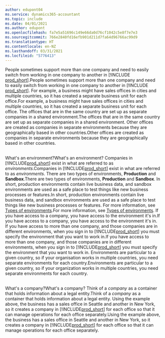 ```yaml
---
author: edupont04
ms.service: dynamics365-accountant
ms.topic: include
ms.date: 04/01/2021
ms.author: edupont
ms.openlocfilehash: fa7e5a51696c149e66da0d76cf1042c5e8f7e7e3
ms.sourcegitcommit: 766e2840fd16efb901d211d7fa64d96766ac99d9
ms.translationtype: HT
ms.contentlocale: en-NZ
ms.lasthandoff: 03/31/2021
ms.locfileid: "5776413"
---
```

<span data-ttu-id="f3b4a-101">People sometimes support more than one company and need to easily switch from working in one company to another in [!INCLUDE [prod_short](prod_short.md)].</span><span class="sxs-lookup"><span data-stu-id="f3b4a-101">People sometimes support more than one company and need to easily switch from working in one company to another in [!INCLUDE [prod_short](prod_short.md)].</span></span> <span data-ttu-id="f3b4a-102">For example, a business might have sales offices in cities and multiple countries, so it has created a separate business unit for each office.</span><span class="sxs-lookup"><span data-stu-id="f3b4a-102">For example, a business might have sales offices in cities and multiple countries, so it has created a separate business unit for each office.</span></span> <span data-ttu-id="f3b4a-103">The offices that are in the same country are set up as separate companies in a shared environment.</span><span class="sxs-lookup"><span data-stu-id="f3b4a-103">The offices that are in the same country are set up as separate companies in a shared environment.</span></span> <span data-ttu-id="f3b4a-104">Other offices are created as companies in separate environments because they are geographically based in other countries.</span><span class="sxs-lookup"><span data-stu-id="f3b4a-104">Other offices are created as companies in separate environments because they are geographically based in other countries.</span></span><br><br>  

<span data-ttu-id="f3b4a-105">What's an environment?</span><span class="sxs-lookup"><span data-stu-id="f3b4a-105">What's an environment?</span></span> <span data-ttu-id="f3b4a-106">Companies in [!INCLUDE[prod_short](prod_short.md)] exist in what are referred to as *environments*.</span><span class="sxs-lookup"><span data-stu-id="f3b4a-106">Companies in [!INCLUDE[prod_short](prod_short.md)] exist in what are referred to as *environments*.</span></span> <span data-ttu-id="f3b4a-107">There are two types of environments, **Production** and **Sandbox**.</span><span class="sxs-lookup"><span data-stu-id="f3b4a-107">There are two types of environments, **Production** and **Sandbox**.</span></span> <span data-ttu-id="f3b4a-108">In short, production environments contain live business data, and sandbox environments are used as a safe place to test things like new business processes or features.</span><span class="sxs-lookup"><span data-stu-id="f3b4a-108">In short, production environments contain live business data, and sandbox environments are used as a safe place to test things like new business processes or features.</span></span> <span data-ttu-id="f3b4a-109">For more information, see [Types of environments](/dynamics365/business-central/dev-itpro/administration/tenant-admin-center-environments#types-of-environments).</span><span class="sxs-lookup"><span data-stu-id="f3b4a-109">For more information, see [Types of environments](/dynamics365/business-central/dev-itpro/administration/tenant-admin-center-environments#types-of-environments).</span></span> <span data-ttu-id="f3b4a-110">If you have access to a company, you have access to the environment it's in.</span><span class="sxs-lookup"><span data-stu-id="f3b4a-110">If you have access to a company, you have access to the environment it's in.</span></span> <span data-ttu-id="f3b4a-111">If you have access to more than one company, and those companies are in different environments, when you sign in to [!INCLUDE[prod_short](prod_short.md)] you must specify the environment that you want to work in.</span><span class="sxs-lookup"><span data-stu-id="f3b4a-111">If you have access to more than one company, and those companies are in different environments, when you sign in to [!INCLUDE[prod_short](prod_short.md)] you must specify the environment that you want to work in.</span></span> <span data-ttu-id="f3b4a-112">Environments are particular to a given country, so if your organisation works in multiple countries, you need separate environments for each country.</span><span class="sxs-lookup"><span data-stu-id="f3b4a-112">Environments are particular to a given country, so if your organization works in multiple countries, you need separate environments for each country.</span></span><br><br>  

<span data-ttu-id="f3b4a-113">What's a company?</span><span class="sxs-lookup"><span data-stu-id="f3b4a-113">What's a company?</span></span> <span data-ttu-id="f3b4a-114">Think of a *company* as a container that holds information about a legal entity.</span><span class="sxs-lookup"><span data-stu-id="f3b4a-114">Think of a *company* as a container that holds information about a legal entity.</span></span> <span data-ttu-id="f3b4a-115">Using the example above, the business has a sales office in Seattle and another in New York, so it creates a company in [!INCLUDE[prod_short](prod_short.md)] for each office so that it can manage operations for each office separately.</span><span class="sxs-lookup"><span data-stu-id="f3b4a-115">Using the example above, the business has a sales office in Seattle and another in New York, so it creates a company in [!INCLUDE[prod_short](prod_short.md)] for each office so that it can manage operations for each office separately.</span></span>  
